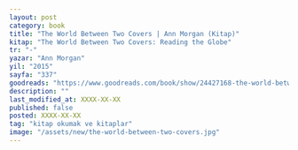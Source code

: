 ```yaml
---
layout: post
category: book
title: "The World Between Two Covers | Ann Morgan (Kitap)"
kitap: "The World Between Two Covers: Reading the Globe"
tr: "-"
yazar: "Ann Morgan"
yil: "2015"
sayfa: "337"
goodreads: "https://www.goodreads.com/book/show/24427168-the-world-between-two-covers"
description: ""
last_modified_at: XXXX-XX-XX
published: false
posted: XXXX-XX-XX
tag: "kitap okumak ve kitaplar"
image: "/assets/new/the-world-between-two-covers.jpg"
---
```



